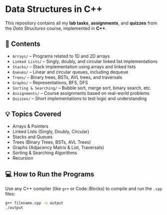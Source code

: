 # Data Structures in C++

This repository contains all my **lab tasks**, **assignments**, and **quizzes** from the *Data Structures* course, implemented in **C++**.

## 📂 Contents

- `Arrays/` – Programs related to 1D and 2D arrays
- `Linked Lists/` – Singly, doubly, and circular linked list implementations
- `Stacks/` – Stack implementation using arrays and linked lists
- `Queues/` – Linear and circular queues, including dequeue
- `Trees/` – Binary trees, BSTs, AVL trees, and traversals
- `Graphs/` – Representations, BFS, DFS
- `Sorting & Searching/` – Bubble sort, merge sort, binary search, etc.
- `Assignments/` – Course assignments based on real-world problems
- `Quizzes/` – Short implementations to test logic and understanding

## 💡 Topics Covered

- Arrays & Pointers
- Linked Lists (Singly, Doubly, Circular)
- Stacks and Queues
- Trees (Binary Trees, BSTs, AVL Trees)
- Graphs (Adjacency Matrix & List, Traversals)
- Sorting & Searching Algorithms
- Recursion

## 💻 How to Run the Programs

Use any C++ compiler (like `g++` or Code::Blocks) to compile and run the `.cpp` files:

```bash
g++ filename.cpp -o output
./output
